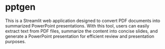 # pptgen
This is a Streamlit web application designed to convert PDF documents into summarized PowerPoint presentations. With this tool, users can easily extract text from PDF files, summarize the content into concise slides, and generate a PowerPoint presentation for efficient review and presentation purposes.
